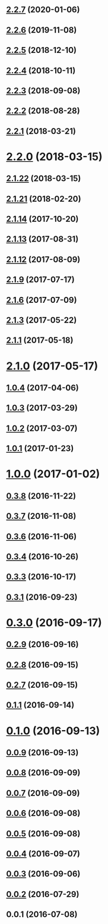 ## [2.2.7](https://github.com/yowainwright/reframe.ts/compare/2.2.6...2.2.7) (2020-01-06)




## [2.2.6](https://github.com/yowainwright/reframe.ts/compare/2.2.5...2.2.6) (2019-11-08)




## [2.2.5](https://github.com/yowainwright/reframe.ts/compare/2.2.4...2.2.5) (2018-12-10)




## [2.2.4](https://github.com/yowainwright/reframe.ts/compare/2.2.3...2.2.4) (2018-10-11)




## [2.2.3](https://github.com/yowainwright/reframe.ts/compare/2.2.2...2.2.3) (2018-09-08)




## [2.2.2](https://github.com/yowainwright/reframe.ts/compare/2.2.1...2.2.2) (2018-08-28)




## [2.2.1](https://github.com/yowainwright/reframe.ts/compare/2.2.0...2.2.1) (2018-03-21)




# [2.2.0](https://github.com/yowainwright/reframe.ts/compare/2.1.22...2.2.0) (2018-03-15)




## [2.1.22](https://github.com/yowainwright/reframe.ts/compare/2.1.21...2.1.22) (2018-03-15)




## [2.1.21](https://github.com/yowainwright/reframe.ts/compare/2.1.14...2.1.21) (2018-02-20)




## [2.1.14](https://github.com/yowainwright/reframe.ts/compare/2.1.13...2.1.14) (2017-10-20)




## [2.1.13](https://github.com/yowainwright/reframe.ts/compare/2.1.12...2.1.13) (2017-08-31)




## [2.1.12](https://github.com/yowainwright/reframe.ts/compare/2.1.9...2.1.12) (2017-08-09)




## [2.1.9](https://github.com/yowainwright/reframe.ts/compare/2.1.6...2.1.9) (2017-07-17)




## [2.1.6](https://github.com/yowainwright/reframe.ts/compare/2.1.3...2.1.6) (2017-07-09)




## [2.1.3](https://github.com/yowainwright/reframe.ts/compare/2.1.1...2.1.3) (2017-05-22)




## [2.1.1](https://github.com/yowainwright/reframe.ts/compare/2.1.0...2.1.1) (2017-05-18)




# [2.1.0](https://github.com/yowainwright/reframe.ts/compare/1.0.4...2.1.0) (2017-05-17)




## [1.0.4](https://github.com/yowainwright/reframe.ts/compare/1.0.3...1.0.4) (2017-04-06)




## [1.0.3](https://github.com/yowainwright/reframe.ts/compare/1.0.2...1.0.3) (2017-03-29)




## [1.0.2](https://github.com/yowainwright/reframe.ts/compare/1.0.1...1.0.2) (2017-03-07)




## [1.0.1](https://github.com/yowainwright/reframe.ts/compare/1.0.0...1.0.1) (2017-01-23)




# [1.0.0](https://github.com/yowainwright/reframe.ts/compare/0.3.8...1.0.0) (2017-01-02)




## [0.3.8](https://github.com/yowainwright/reframe.ts/compare/0.3.7...0.3.8) (2016-11-22)




## [0.3.7](https://github.com/yowainwright/reframe.ts/compare/0.3.6...0.3.7) (2016-11-08)




## [0.3.6](https://github.com/yowainwright/reframe.ts/compare/0.3.5...0.3.6) (2016-11-06)




## [0.3.4](https://github.com/yowainwright/reframe.ts/compare/0.3.3...0.3.4) (2016-10-26)




## [0.3.3](https://github.com/yowainwright/reframe.ts/compare/0.3.2...0.3.3) (2016-10-17)




## [0.3.1](https://github.com/yowainwright/reframe.ts/compare/0.3.0...0.3.1) (2016-09-23)




# [0.3.0](https://github.com/yowainwright/reframe.ts/compare/0.2.9...0.3.0) (2016-09-17)




## [0.2.9](https://github.com/yowainwright/reframe.ts/compare/0.2.8...0.2.9) (2016-09-16)




## [0.2.8](https://github.com/yowainwright/reframe.ts/compare/0.2.7...0.2.8) (2016-09-15)




## [0.2.7](https://github.com/yowainwright/reframe.ts/compare/0.2.6...0.2.7) (2016-09-15)




## [0.1.1](https://github.com/yowainwright/reframe.ts/compare/v0.1.0...v0.1.1) (2016-09-14)




# [0.1.0](https://github.com/yowainwright/reframe.ts/compare/v0.0.9...v0.1.0) (2016-09-13)




## [0.0.9](https://github.com/yowainwright/reframe.ts/compare/v0.0.8...v0.0.9) (2016-09-13)




## [0.0.8](https://github.com/yowainwright/reframe.ts/compare/v0.0.7...v0.0.8) (2016-09-09)




## [0.0.7](https://github.com/yowainwright/reframe.ts/compare/v0.0.6...v0.0.7) (2016-09-09)




## [0.0.6](https://github.com/yowainwright/reframe.ts/compare/v0.0.5...v0.0.6) (2016-09-08)




## [0.0.5](https://github.com/yowainwright/reframe.ts/compare/v0.0.4...v0.0.5) (2016-09-08)




## [0.0.4](https://github.com/yowainwright/reframe.ts/compare/v0.0.3...v0.0.4) (2016-09-07)




## [0.0.3](https://github.com/yowainwright/reframe.ts/compare/v0.0.2...v0.0.3) (2016-09-06)




## [0.0.2](https://github.com/yowainwright/reframe.ts/compare/v0.0.1...v0.0.2) (2016-07-29)




## 0.0.1 (2016-07-08)




